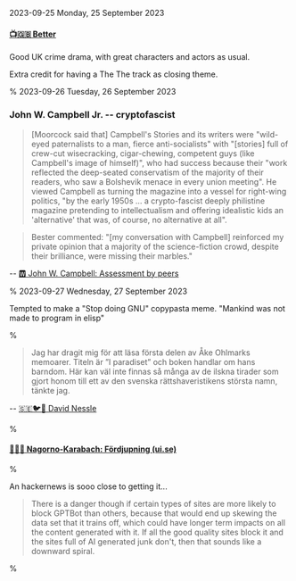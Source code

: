 2023-09-25 Monday, 25 September 2023

#### [📺🇬🇧 Better](https://www.imdb.com/title/tt14466190/?ref_=fn_al_tt_2)

Good UK crime drama, with great characters and actors as usual.

Extra credit for having a The The track as closing theme. 

%
2023-09-26 Tuesday, 26 September 2023

### John W. Campbell Jr. -- cryptofascist

> [Moorcock said that] Campbell's Stories and its writers were "wild-eyed paternalists to a man, fierce anti-socialists" with "[stories] full of crew-cut wisecracking, cigar-chewing, competent guys (like Campbell's image of himself)", who had success because their "work reflected the deep-seated conservatism of the majority of their readers, who saw a Bolshevik menace in every union meeting". He viewed Campbell as turning the magazine into a vessel for right-wing politics, "by the early 1950s ... a crypto-fascist deeply philistine magazine pretending to intellectualism and offering idealistic kids an 'alternative' that was, of course, no alternative at all".

> Bester commented: "[my conversation with Campbell] reinforced my private opinion that a majority of the science-fiction crowd, despite their brilliance, were missing their marbles."

-- [🆆 John W. Campbell: Assessment by peers](https://en.wikipedia.org/wiki/John_W._Campbell#Assessment_by_peers)

%
2023-09-27 Wednesday, 27 September 2023

Tempted to make a "Stop doing GNU" copypasta meme. "Mankind was not made to program in elisp"

%

> Jag har dragit mig för att läsa första delen av Åke Ohlmarks memoarer. Titeln är ”I paradiset” och boken handlar om hans barndom. Här kan väl inte finnas så många av de ilskna tirader som gjort honom till ett av den svenska rättshaveristikens största namn, tänkte jag.

-- [&#x1F1F8;&#x1F1EA;🐦🧵 David Nessle](https://twitter.com/DavidNessle/status/1706973806680801761)

%

#### [🔗&#x1F1F8;&#x1F1EA; Nagorno-Karabach: Fördjupning (ui.se)](https://www.ui.se/landguiden/konflikter/nagorno-karabach/fordjupning)

%

An hackernews is sooo close to getting it... 

> There is a danger though if certain types of sites are more likely to block GPTBot than others, because that would end up skewing the data set that it trains off, which could have longer term impacts on all the content generated with it. If all the good quality sites block it and the sites full of AI generated junk don't, then that sounds like a downward spiral.

%
